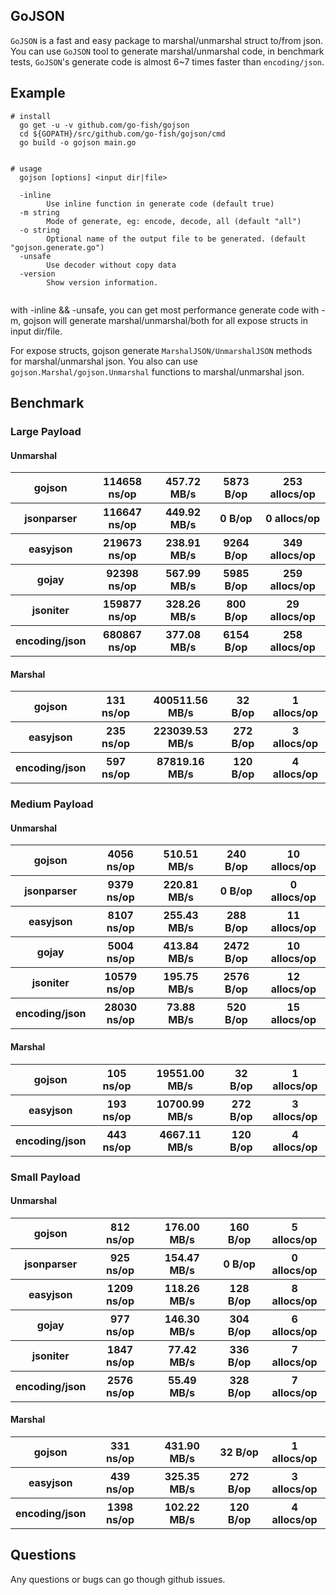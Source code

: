 ## GoJSON
`GoJSON` is a fast and easy package to marshal/unmarshal struct to/from json. You can use `GoJSON` tool to generate marshal/unmarshal code, in benchmark tests, `GoJSON`'s generate code is almost 6~7 times faster than `encoding/json`.

## Example 
```golang
# install
  go get -u -v github.com/go-fish/gojson
  cd ${GOPATH}/src/github.com/go-fish/gojson/cmd
  go build -o gojson main.go


# usage
  gojson [options] <input dir|file>
  
  -inline
        Use inline function in generate code (default true)
  -m string
        Mode of generate, eg: encode, decode, all (default "all")
  -o string
        Optional name of the output file to be generated. (default "gojson.generate.go")
  -unsafe
        Use decoder without copy data
  -version
        Show version information.
        
```
 

with -inline && -unsafe, you can get most performance generate code
with -m, gojson will generate marshal/unmarshal/both for all expose structs in input dir/file.

For expose structs, gojson generate `MarshalJSON/UnmarshalJSON` methods for marshal/unmarshal json. You also can use `gojson.Marshal/gojson.Unmarshal` functions to marshal/unmarshal json.

## Benchmark
### Large Payload
#### Unmarshal
<table>
	<tr>
		<th>gojson</th>
		<th>114658 ns/op</th>
		<th>457.72 MB/s</th>
		<th>5873 B/op</th>
		<th>253 allocs/op</th>
	</tr>
	<tr>
		<th>jsonparser</th>
		<th>116647 ns/op</th>
		<th>449.92 MB/s</th>
		<th>0 B/op</th>
		<th>0 allocs/op</th>
	</tr>
	<tr>
		<th>easyjson</th>
		<th>219673 ns/op</th>
		<th>238.91 MB/s</th>
		<th>9264 B/op</th>
		<th>349 allocs/op</th>
	</tr>
	<tr>
		<th>gojay</th>
		<th>92398 ns/op</th>
		<th>567.99 MB/s</th>
		<th>5985 B/op</th>
		<th>259 allocs/op</th>
	</tr>
	<tr>
		<th>jsoniter</th>
		<th>159877 ns/op</th>
		<th>328.26 MB/s</th>
		<th>800 B/op</th>
		<th>29 allocs/op</th>
	</tr>
	<tr>
		<th>encoding/json</th>
		<th>680867 ns/op</th>
		<th>377.08 MB/s</th>
		<th>6154 B/op</th>
		<th>258 allocs/op</th>
	</tr>
</table>

#### Marshal
<table>
	<tr>
		<th>gojson</th>
		<th>131 ns/op</th>
		<th>400511.56 MB/s</th>
		<th>32 B/op</th>
		<th>1 allocs/op</th>
	</tr>
	<tr>
		<th>easyjson</th>
		<th>235 ns/op</th>
		<th>223039.53 MB/s</th>
		<th>272 B/op</th>
		<th>3 allocs/op</th>
	</tr>
	<tr>
		<th>encoding/json</th>
		<th>597 ns/op</th>
		<th>87819.16 MB/s</th>
		<th>120 B/op</th>
		<th>4 allocs/op</th>
	</tr>
</table>

### Medium Payload
#### Unmarshal

<table>
	<tr>
		<th>gojson</th>
		<th>4056 ns/op</th>
		<th>510.51 MB/s</th>
		<th>240 B/op</th>
		<th>10 allocs/op</th>
	</tr>
	<tr>
		<th>jsonparser</th>
		<th>9379 ns/op</th>
		<th>220.81 MB/s</th>
		<th>0 B/op</th>
		<th>0 allocs/op</th>
	</tr>
	<tr>
		<th>easyjson</th>
		<th>8107 ns/op</th>
		<th>255.43 MB/s</th>
		<th>288 B/op</th>
		<th>11 allocs/op</th>
	</tr>
	<tr>
		<th>gojay</th>
		<th>5004 ns/op</th>
		<th>413.84 MB/s</th>
		<th>2472 B/op</th>
		<th>10 allocs/op</th>
	</tr>
	<tr>
		<th>jsoniter</th>
		<th>10579 ns/op</th>
		<th>195.75 MB/s</th>
		<th>2576 B/op</th>
		<th>12 allocs/op</th>
	</tr>
	<tr>
		<th>encoding/json</th>
		<th>28030 ns/op</th>
		<th>73.88 MB/s</th>
		<th>520 B/op</th>
		<th>15 allocs/op</th>
	</tr>
</table>

#### Marshal
<table>
	<tr>
		<th>gojson</th>
		<th>105 ns/op</th>
		<th>19551.00 MB/s</th>
		<th>32 B/op</th>
		<th>1 allocs/op</th>
	</tr>
	<tr>
		<th>easyjson</th>
		<th>193 ns/op</th>
		<th>10700.99 MB/s</th>
		<th>272 B/op</th>
		<th>3 allocs/op</th>
	</tr>
	<tr>
		<th>encoding/json</th>
		<th>443 ns/op</th>
		<th>4667.11 MB/s</th>
		<th>120 B/op</th>
		<th>4 allocs/op</th>
	</tr>
</table>

### Small Payload
#### Unmarshal

<table>
	<tr>
		<th>gojson</th>
		<th>812 ns/op</th>
		<th>176.00 MB/s</th>
		<th>160 B/op</th>
		<th>5 allocs/op</th>
	</tr>
	<tr>
		<th>jsonparser</th>
		<th>925 ns/op</th>
		<th>154.47 MB/s</th>
		<th>0 B/op</th>
		<th>0 allocs/op</th>
	</tr>
	<tr>
		<th>easyjson</th>
		<th>1209 ns/op</th>
		<th>118.26 MB/s</th>
		<th>128 B/op</th>
		<th>8 allocs/op</th>
	</tr>
	<tr>
		<th>gojay</th>
		<th>977 ns/op</th>
		<th>146.30 MB/s</th>
		<th>304 B/op</th>
		<th>6 allocs/op</th>
	</tr>
	<tr>
		<th>jsoniter</th>
		<th>1847 ns/op</th>
		<th>77.42 MB/s</th>
		<th>336 B/op</th>
		<th>7 allocs/op</th>
	</tr>
	<tr>
		<th>encoding/json</th>
		<th>2576 ns/op</th>
		<th>55.49 MB/s</th>
		<th>328 B/op</th>
		<th>7 allocs/op</th>
	</tr>
</table>

#### Marshal
<table>
	<tr>
		<th>gojson</th>
		<th>331 ns/op</th>
		<th>431.90 MB/s</th>
		<th>32 B/op</th>
		<th>1 allocs/op</th>
	</tr>
	<tr>
		<th>easyjson</th>
		<th>439 ns/op</th>
		<th>325.35 MB/s</th>
		<th>272 B/op</th>
		<th>3 allocs/op</th>
	</tr>
	<tr>
		<th>encoding/json</th>
		<th>1398 ns/op</th>
		<th>102.22 MB/s</th>
		<th>120 B/op</th>
		<th>4 allocs/op</th>
	</tr>
</table>

## Questions
Any questions or bugs can go though github issues.